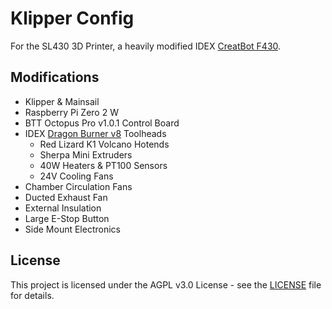 # Klipper Config

For the SL430 3D Printer, a heavily modified IDEX [CreatBot F430](https://www.creatbot.com/en/creatbot-f430.html).

## Modifications

- Klipper & Mainsail
- Raspberry Pi Zero 2 W
- BTT Octopus Pro v1.0.1 Control Board
- IDEX [Dragon Burner v8](https://github.com/chirpy2605/voron/tree/main/V0/Dragon_Burner) Toolheads
  - Red Lizard K1 Volcano Hotends
  - Sherpa Mini Extruders
  - 40W Heaters & PT100 Sensors
  - 24V Cooling Fans
- Chamber Circulation Fans
- Ducted Exhaust Fan
- External Insulation
- Large E-Stop Button
- Side Mount Electronics

## License

This project is licensed under the AGPL v3.0 License - see the [LICENSE](LICENSE) file for details.
